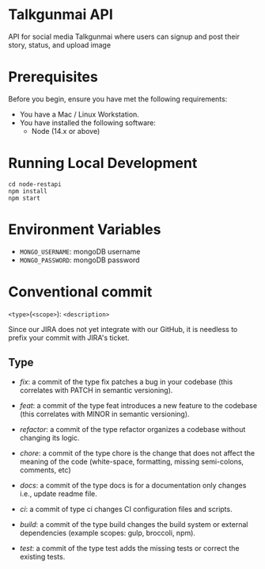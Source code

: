 # Talkgunmai API

API for social media Talkgunmai where users can signup and post their story, status, and upload image

# Prerequisites

Before you begin, ensure you have met the following requirements:

- You have a Mac / Linux Workstation.
- You have installed the following software:
  - Node (14.x or above)

# Running Local Development
```
cd node-restapi
npm install
npm start
```

# Environment Variables

- `MONGO_USERNAME`: mongoDB username
- `MONGO_PASSWORD`: mongoDB password

# Conventional commit
`<type>`(`<scope>`): `<description>`

Since our JIRA does not yet integrate with our GitHub, it is needless to prefix your commit with JIRA's ticket.

## Type

- _fix_: a commit of the type fix patches a bug in your codebase (this correlates with PATCH in semantic versioning).

- _feat_: a commit of the type feat introduces a new feature to the codebase (this correlates with MINOR in semantic
  versioning).

- _refactor_: a commit of the type refactor organizes a codebase without changing its logic.

- _chore_: a commit of the type chore is the change that does not affect the meaning of the code (white-space,
  formatting, missing semi-colons, comments, etc)

- _docs_: a commit of the type docs is for a documentation only changes i.e., update readme file.

- _ci_: a commit of type ci changes CI configuration files and scripts.

- _build_: a commit of the type build changes the build system or external dependencies (example scopes: gulp, broccoli,
  npm).

- _test_: a commit of the type test adds the missing tests or correct the existing tests.
